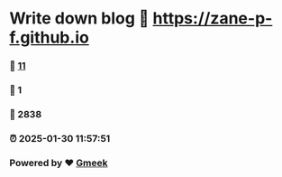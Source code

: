 # Write down blog :link: https://zane-p-f.github.io 
### :page_facing_up: [11](https://zane-p-f.github.io/tag.html) 
### :speech_balloon: 1 
### :hibiscus: 2838 
### :alarm_clock: 2025-01-30 11:57:51 
### Powered by :heart: [Gmeek](https://github.com/Meekdai/Gmeek)
